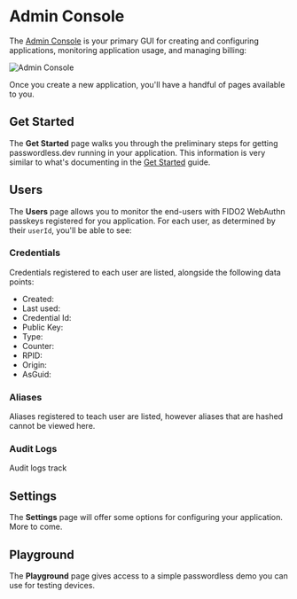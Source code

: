 # Admin Console

The [Admin Console](https://adminconsole-devtest.azurewebsites.net/Account/Login) is your primary GUI for creating and configuring applications, monitoring application usage, and managing billing:

<img :src="$withBase('/admin-console.png')" alt="Admin Console">

Once you create a new application, you'll have a handful of pages available to you.

## Get Started

The **Get Started** page walks you through the preliminary steps for getting passwordless.dev running in your application. This information is very similar to what's documenting in the [Get Started](get-started) guide.

## Users

The **Users** page allows you to monitor the end-users with FIDO2 WebAuthn passkeys registered for you application. For each user, as determined by their `userId`, you'll be able to see:

### Credentials

Credentials registered to each user are listed, alongside the following data points:

- Created:
- Last used:
- Credential Id:
- Public Key:
- Type:
- Counter:
- RPID:
- Origin:
- AsGuid:

### Aliases

Aliases registered to teach user are listed, however aliases that are hashed cannot be viewed here.

### Audit Logs

Audit logs track 

## Settings

The **Settings** page will offer some options for configuring your application. More to come.

## Playground

The **Playground** page gives access to a simple passwordless demo you can use for testing devices.
